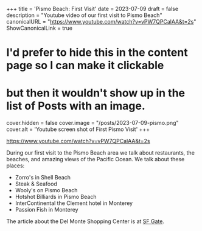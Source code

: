 +++
title = 'Pismo Beach: First Visit'
date = 2023-07-09
draft = false
description = "Youtube video of our first visit to Pismo Beach"
canonicalURL = "https://www.youtube.com/watch?v=vPW7QPCalAA&t=2s"
ShowCanonicalLink = true

# I'd prefer to hide this in the content page so I can make it clickable
# but then it wouldn't show up in the list of Posts with an image.
cover.hidden = false
cover.image = "/posts/2023-07-09-pismo.png"
cover.alt = 'Youtube screen shot of First Pismo Visit'
+++

https://www.youtube.com/watch?v=vPW7QPCalAA&t=2s

During our first visit to the Pismo Beach area we talk about restaurants, the
beaches, and amazing views of the Pacific Ocean. We talk about these places:

* Zorro's in Shell Beach
* Steak & Seafood
* Wooly's on Pismo Beach
* Hotshot Billiards in Pismo Beach
* InterContinental the Clement hotel in Monterey
* Passion Fish in Monterey

The article about the Del Monte Shopping Center is at [SF Gate](https://www.sfgate.com/centralcoast/article/monterey-mall-del-monte-landmark-status-18173207.php).
